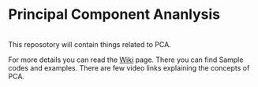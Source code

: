 # Principal Component Ananlysis
<br>This reposotory will contain things related to PCA.

For more details you can read the [Wiki](https://github.com/shreyanse081/Principal_Component_Analysis/wiki) page. There you can find Sample codes and examples. There are few video links explaining the concepts of PCA.
